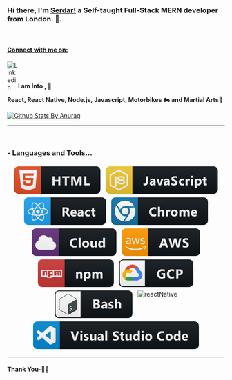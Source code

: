 ### Hi there, I'm [Serdar!](https://www.linkedin.com/in/serdar-mustafa/) a Self-taught Full-Stack MERN developer from London. 👋.

<br/>
<a href="https://www.linkedin.com/in/serdar-mustafa/">
<h4>Connect with me on:</h4>
  <img align="left" alt="Linkedin" width="25px" src="https://cdn.jsdelivr.net/npm/simple-icons@v3/icons/linkedin.svg" />
</a>
<br />
<br/>

**I am Into , 🙏**

**React, React Native, Node.js, Javascript, Motorbikes 🏍 and Martial Arts🥋**
<br />

[![Github Stats By Anurag](https://github-readme-stats.vercel.app/api?username=serdarmustafa1&show_icons=true&title_color=fff&icon_color=79ff97&text_color=9f9f9f&bg_color=151515)](https://github.com/anuraghazra/github-readme-stats)

---

<br />

### - Languages and Tools...

<p align="center">

<!-- For more icons please follow  https://github.com/MikeCodesDotNET/ColoredBadges -->

<img src="https://raw.githubusercontent.com/serdarmustafa1/serdarmustafa1/master/svg/dev/languages/html.svg" alt="html" style="vertical-align:top; margin:4px">    
<img src="https://raw.githubusercontent.com/serdarmustafa1/serdarmustafa1/master/svg/dev/languages/js.svg" alt="js" style="vertical-align:top; margin:4px">
<img src="https://raw.githubusercontent.com/serdarmustafa1/serdarmustafa1/master/svg/dev/frameworks/react.svg" alt="react" style="vertical-align:top; margin:4px">
<img src="https://raw.githubusercontent.com/serdarmustafa1/serdarmustafa1/master/svg/dev/misc/chrome.svg" alt="chrome" style="vertical-align:top; margin:4px">
<img src="https://raw.githubusercontent.com/serdarmustafa1/serdarmustafa1/master/svg/dev/misc/cloud.svg" alt="cloud" style="vertical-align:top; margin:4px">
<img src="https://raw.githubusercontent.com/serdarmustafa1/serdarmustafa1/master/svg/dev/services/aws.svg" alt="aws" style="vertical-align:top; margin:4px">
<img src="https://raw.githubusercontent.com/serdarmustafa1/serdarmustafa1/master/svg/dev/services/npm.svg" alt="npm" style="vertical-align:top; margin:4px">
<img src="https://raw.githubusercontent.com/serdarmustafa1/serdarmustafa1/master/svg/dev/services/gcp.svg" alt="gcp" style="vertical-align:top; margin:4px">
<img src="https://raw.githubusercontent.com/serdarmustafa1/serdarmustafa1/master/svg/dev/tools/bash.svg" alt="bash" style="vertical-align:top; margin:4px">
<img src="https://raw.githubusercontent.com/serdarmustafa1/serdarmustafa1/master/svg/dev/tools/reactNative.svg" alt="reactNative" style="vertical-align:top; margin:4px">
<img src="https://raw.githubusercontent.com/serdarmustafa1/serdarmustafa1/master/svg/dev/tools/visualstudio_code.svg" alt="vscode" style="vertical-align:top; margin:4px">

</p>

---

#### Thank You-🙏🏼



